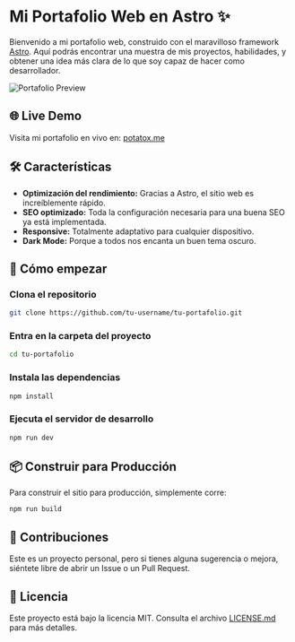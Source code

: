 # Mi Portafolio Web en Astro ✨

Bienvenido a mi portafolio web, construido con el maravilloso framework [Astro](https://astro.build/). Aquí podrás encontrar una muestra de mis proyectos, habilidades, y obtener una idea más clara de lo que soy capaz de hacer como desarrollador.

![Portafolio Preview](https://potatox.me/images/portafolio.png)

## 🌐 Live Demo

Visita mi portafolio en vivo en: [potatox.me](https://potatox.me/)

## 🛠️ Características

- **Optimización del rendimiento:** Gracias a Astro, el sitio web es increíblemente rápido.
- **SEO optimizado:** Toda la configuración necesaria para una buena SEO ya está implementada.
- **Responsive:** Totalmente adaptativo para cualquier dispositivo.
- **Dark Mode:** Porque a todos nos encanta un buen tema oscuro.


## 🚀 Cómo empezar

### Clona el repositorio

```bash
git clone https://github.com/tu-username/tu-portafolio.git
```
### Entra en la carpeta del proyecto

```bash
cd tu-portafolio
```
### Instala las dependencias

```bash
npm install
```
### Ejecuta el servidor de desarrollo

```bash
npm run dev
```
## 📦 Construir para Producción

Para construir el sitio para producción, simplemente corre:

```bash
npm run build
```
## 🤝 Contribuciones

Este es un proyecto personal, pero si tienes alguna sugerencia o mejora, siéntete libre de abrir un Issue o un Pull Request.

## 📄 Licencia

Este proyecto está bajo la licencia MIT. Consulta el archivo [LICENSE.md](LICENSE.md) para más detalles.

